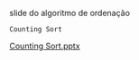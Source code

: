 slide do algoritmo de ordenação

`Counting Sort`





[Counting Sort.pptx](https://github.com/senhorN/Counting-Sort/files/9633537/Counting.Sort.pptx)
